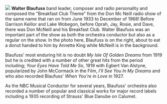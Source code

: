 
![](/images/blaufussdonut.jpg)
**Walter Blaufuss** band leader, composer and radio personality and composed the "Breakfast Club Theme" from the Don Mc Neill radio show of the same name that ran on from June 1933 to December of 1968! Before Garrison Keillor and Lake Wobegon, before Oprah, Jay, Rosie, and Dave, there was Don McNeill and his Breakfast Club. Walter Blaufuss was an important part of the show as both the orchestra conductor but also as a regular on the show. In the photo here, Blaufuss is on the right, about to eat a donut handed to him by Annette King while McNeill is in the background. 

Blaufuss' most enduring hit is no doubt *My Isle Of Golden Dreams* from 1919 but he is credited with a number of other great hits from the period including; *Your Eyes Have Told Me So*, 1919 with Egbert Van Alstyne, popularized by John McCormack in the Film, *I'll See You In My Dreams* and who also recorded Blaufuss' *When You're in Love* in 1927. 

As the NBC Musical Conductor for several years, Blaufuss' orchestra also recorded a number of popular and classical works for major record labels including a 1935 recording of Strauss' Blue Danube on Calumet.  
